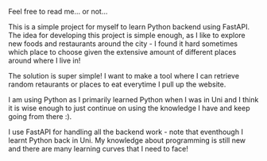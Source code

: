 Feel free to read me... or not...

This is a simple project for myself to learn Python backend using FastAPI. 
The idea for developing this project is simple enough, as I like to explore new foods and restaurants around the city - I found it hard sometimes which place to choose given the extensive amount of different places around where I live in!

The solution is super simple! I want to make a tool where I can retrieve random retaurants or places to eat everytime I pull up the website. 

I am using Python as I primarily learned Python when I was in Uni and I think it is wise enough to just continue on using the knowledge I have and keep going from there :). 

I use FastAPI for handling all the backend work - note that eventhough I learnt Python back in Uni. My knowledge about programming is still new and there are many learning curves that I need to face!